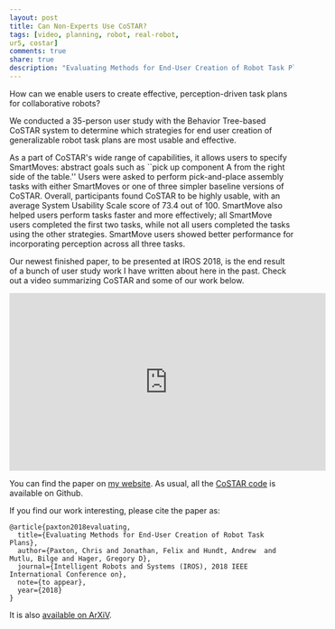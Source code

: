 ```yaml
---
layout: post
title: Can Non-Experts Use CoSTAR?
tags: [video, planning, robot, real-robot,
ur5, costar]
comments: true
share: true
description: "Evaluating Methods for End-User Creation of Robot Task Plans"
---
```


How can we enable users to create effective, perception-driven task plans for collaborative robots?

We conducted a 35-person user study with the Behavior Tree-based CoSTAR system to determine which strategies for end user creation of generalizable robot task plans are most usable and effective.

As a part of CoSTAR's wide range of capabilities, it allows users to specify SmartMoves: abstract goals such as ``pick up component A from the right side of the table.'' Users were asked to perform pick-and-place assembly tasks with either SmartMoves or one of three simpler baseline versions of CoSTAR. Overall, participants found CoSTAR to be highly usable, with an average System Usability Scale score of 73.4 out of 100. SmartMove also helped users perform tasks faster and more effectively; all SmartMove users completed the first two tasks, while not all users completed the tasks using the other strategies. SmartMove users showed better performance for incorporating perception across all three tasks.

Our newest finished paper, to be presented at IROS 2018, is the end result of a bunch of user study work I have written about here in the past. Check out a video summarizing CoSTAR and some of our work below.

<iframe width="560" height="315" src="https://www.youtube.com/embed/uxfKluW-OWI" frameborder="0" allow="autoplay; encrypted-media" allowfullscreen></iframe>

You can find the paper on [my website]({{site.baseurl}}public/paxton2018evaluating.pdf). As usual, all the [CoSTAR code](https://github.com/cpaxton/costar_stack) is available on Github.

If you find our work interesting, please cite the paper as:
```
@article{paxton2018evaluating,
  title={Evaluating Methods for End-User Creation of Robot Task Plans},
  author={Paxton, Chris and Jonathan, Felix and Hundt, Andrew  and Mutlu, Bilge and Hager, Gregory D},
  journal={Intelligent Robots and Systems (IROS), 2018 IEEE International Conference on},
  note={to appear},
  year={2018}
}
```

It is also [available on ArXiV](https://arxiv.org/abs/1811.02690).